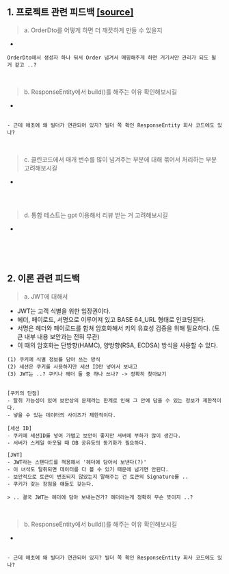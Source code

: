 
## 1. 프로젝트 관련 피드백 [[source]](https://github.com/f-lab-edu/super-market/pull/45)
> a. OrderDto를 어떻게 하면 더 깨끗하게 만들 수 있을지 
- 
```
OrderDto에서 생성자 하나 둬서 Order 넘겨서 매핑해주게 하면 거기서만 관리가 되도 될 거 같고 ..?

```

<br>

> b. ResponseEntity에서 build()를 해주는 이유 확인해보시길
-
```

- 근데 애초에 왜 빌더가 연관되어 있지? 빌더 쪽 확인 ResponseEntity 회사 코드에도 있나?
```


<br>

> c. 클린코드에서 매개 변수를 많이 넘겨주는 부분에 대해 묶어서 처리하는 부분 고려해보시길
-
```

```

<br>

> d. 통합 테스트는 gpt 이용해서 리뷰 받는 거 고려해보시길
-
```

```

<br><br>

## 2. 이론 관련 피드백
> a. JWT에 대해서
- JWT는 고객 식별을 위한 입장권이다.
- 헤더, 페이로드, 서명으로 이루어져 있고 BASE 64_URL 형태로 인코딩된다.
- 서명은 헤더와 페이로드를 합쳐 암호화해서 키의 유효성 검증을 위해 필요하다. (토큰 내부 내용 보안과는 전혀 무관)
- 이 때의 암호화는 단방향(HAMC), 양방향(RSA, ECDSA) 방식을 사용할 수 있다.
```
(1) 쿠키에 식별 정보를 담아 쓰는 방식
(2) 세션은 쿠키를 사용하지만 세션 ID만 넣어서 보내고
(3) JWT는 ..? 쿠키나 헤더 둘 중 하나 쓰나? -> 정확히 찾아보기


[쿠키의 단점]
- 탈취 가능성이 있어 보안상의 문제라는 한계로 인해 그 안에 담을 수 있는 정보가 제한적이다.
- 넣을 수 있는 데이터의 사이즈가 제한적이다.

[세션 ID]
- 쿠키에 세션ID를 넣어 가볍고 보안이 좋지만 서버에 부하가 많이 생긴다.
- 서버가 스케일 아웃될 때 DB 공유등의 동기화가 필요하다.

[JWT]
- JWT라는 스탠다드를 적용해서 '헤더에 담아서 보낸다(?)'
- 이 녀석도 탈취되면 데이터를 다 볼 수 있기 때문에 넘기면 안된다.
- 보안적으로 토큰이 변조되지 않았는지 말해주는 건 토큰의 Signature를 ..
- 쿠키가 갖는 장점을 얘들도 갖는다.

> .. 결국 JWT는 헤더에 담아 보내는건가? 헤더라는게 정확히 무슨 뜻이지 ..?
```

<br>

> b. ResponseEntity에서 build()를 해주는 이유 확인해보시길
-
```

- 근데 애초에 왜 빌더가 연관되어 있지? 빌더 쪽 확인 ResponseEntity 회사 코드에도 있나?
```


<br>











